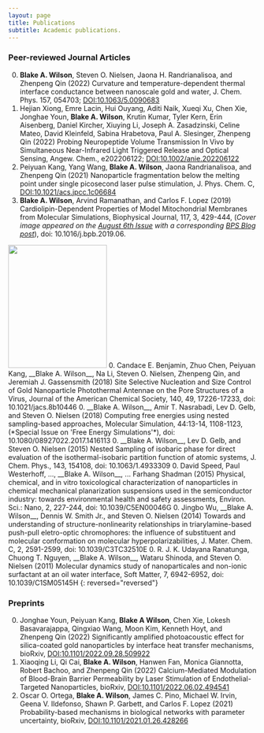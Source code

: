 ```yaml
---
layout: page
title: Publications
subtitle: Academic publications.
---
```


### Peer-reviewed Journal Articles

0. __Blake A. Wilson__, Steven O. Nielsen, Jaona H. Randrianalisoa, and Zhenpeng Qin (2022) Curvature and temperature-dependent thermal interface conductance between nanoscale gold and water, J. Chem. Phys. 157, 054703; [DOI:10.1063/5.0090683](https://doi.org/10.1063/5.0090683)
0. Hejian Xiong, Emre Lacin, Hui Ouyang, Aditi Naik, Xueqi Xu, Chen Xie, Jonghae Youn, __Blake A. Wilson__, Krutin Kumar, Tyler Kern, Erin Aisenberg, Daniel Kircher, Xiuying Li, Joseph A. Zasadzinski, Celine Mateo, David Kleinfeld, Sabina Hrabetova, Paul A. Slesinger, Zhenpeng Qin (2022) Probing Neuropeptide Volume Transmission In Vivo by Simultaneous Near-Infrared Light Triggered Release and Optical Sensing, Angew. Chem., e202206122; [DOI:10.1002/anie.202206122](https://doi.org/10.1002/anie.202206122)
0. Peiyuan Kang, Yang Wang, __Blake A. Wilson__, Jaona Randrianalisoa, and Zhenpeng Qin (2021) Nanoparticle fragmentation below the melting point under single picosecond laser pulse stimulation, J. Phys. Chem. C, [DOI:10.1021/acs.jpcc.1c06684](https://doi.org/10.1021/acs.jpcc.1c06684)
0. __Blake A. Wilson__, Arvind Ramanathan, and Carlos F. Lopez (2019) Cardiolipin-Dependent Properties of Model Mitochondrial Membranes from Molecular Simulations, Biophysical Journal, 117, 3, 429-444, (*Cover image appeared on the <a href="https://www.cell.com/biophysj/issue?pii=S0006-3495(18)X0017-4">August 6th Issue</a> with a corresponding [BPS Blog post](https://www.biophysics.org/blog/structure-and-dynamics-of-model-mitochondria-membranes-1)*), doi: 10.1016/j.bpb.2019.06.
<img width="200" height="250" src="https://marlin-prod.literatumonline.com/cms/attachment/atypon:cms:attachment:img:d245e6:rev:1565010213044-8329:pii:S0006349518X00174/cover.tif.jpg">
0. Candace E. Benjamin, Zhuo Chen, Peiyuan Kang, __Blake A. Wilson__, Na Li, Steven O. Nielsen, Zhenpeng Qin, and Jeremiah J. Gassensmith (2018) Site Selective Nucleation and Size Control of Gold Nanoparticle Photothermal Antennae on the Pore Structures of a Virus, Journal of the American Chemical Society, 140, 49, 17226-17233, doi: 10.1021/jacs.8b10446
0. __Blake A. Wilson__, Amir T. Nasrabadi, Lev D. Gelb, and Steven O. Nielsen (2018) Computing free energies using nested sampling-based approaches, Molecular Simulation, 44:13-14, 1108-1123, (*Special Issue on 'Free Energy Simulations'*), doi: 10.1080/08927022.2017.1416113
0. __Blake A. Wilson__, Lev D. Gelb, and Steven O. Nielsen (2015) Nested Sampling of isobaric phase for direct evaluation of the isothermal-isobaric partition function of atomic systems, J. Chem. Phys., 143, 154108, doi: 10.1063/1.4933309
0. David Speed, Paul Westerhoff, ..., __Blake A. Wilson__, ... Farhang Shadman (2015) Physical, chemical, and in vitro toxicological characterization of nanoparticles in chemical mechanical planarization suspensions used in the semiconductor industry: towards environmental health and safety assessments, Environ. Sci.: Nano, 2, 227-244, doi: 10.1039/C5EN00046G
0. Jingbo Wu, __Blake A. Wilson__, Dennis W. Smith Jr., and Steven O. Nielsen (2014) Towards and understanding of structure-nonlinearity relationships in triarylamine-based push-pull eletro-optic chromophores: the influence of substituent and molecular conformation on molecular hyperpolarizabilities, J. Mater. Chem. C, 2, 2591-2599, doi: 10.1039/C3TC32510E
0. R. J. K. Udayana Ranatunga, Chuong T. Nguyen, __Blake A. Wilson__, Wataru Shinoda, and Steven O. Nielsen (2011) Molecular dynamics study of nanoparticales and non-ionic surfactant at an oil water interface, Soft Matter, 7, 6942-6952, doi: 10.1039/C1SM05145H
{: reversed="reversed"}

### Preprints

0. Jonghae Youn, Peiyuan Kang, __Blake A Wilson__, Chen Xie, Lokesh Basavarajappa, Qingxiao Wang, Moon Kim, Kenneth Hoyt, and Zhenpeng Qin (2022) Significantly amplified photoacoustic effect for silica-coated gold nanoparticles by interface heat transfer mechanisms, bioRxiv, [DOI:10.1101/2022.09.28.509922](https://doi.org/10.1101/2022.09.28.509922)
0. Xiaoqing Li, Qi Cai, __Blake A. Wilson__, Hanwen Fan, Monica Giannotta, Robert Bachoo, and Zhenpeng Qin (2022) Calcium-Mediated Modulation of Blood-Brain Barrier Permeability by Laser Stimulation of Endothelial-Targeted Nanoparticles, bioRxiv, [DOI:10.1101/2022.06.02.494541](https://doi.org/10.1101/2022.06.02.494541)
0. Oscar O. Ortega, __Blake A. Wilson__, James C. Pino, Michael W. Irvin, Geena V. Ildefonso, Shawn P. Garbett, and Carlos F. Lopez (2021)
Probability-based mechanisms in biological networks with parameter uncertainty, bioRxiv, [DOI:10.1101/2021.01.26.428266](https://doi.org/10.1101/2021.01.26.428266)
